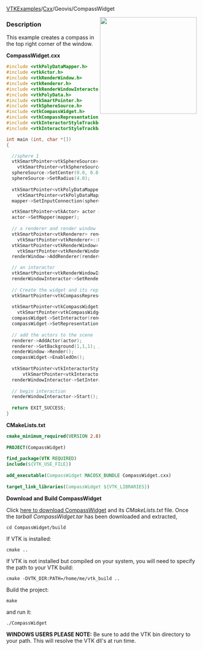 [VTKExamples](/home/)/[Cxx](/Cxx)/Geovis/CompassWidget

<img align="right" src="https://github.com/lorensen/VTKExamples/blob/gh-pages/Testing/Baseline/Geovis/TestCompassWidget.png?raw=true" width="256" />

### Description
This example creates a compass in the top right corner of the window.

**CompassWidget.cxx**
```c++
#include <vtkPolyDataMapper.h>
#include <vtkActor.h>
#include <vtkRenderWindow.h>
#include <vtkRenderer.h>
#include <vtkRenderWindowInteractor.h>
#include <vtkPolyData.h>
#include <vtkSmartPointer.h>
#include <vtkSphereSource.h>
#include <vtkCompassWidget.h>
#include <vtkCompassRepresentation.h>
#include <vtkInteractorStyleTrackballCamera.h>
#include <vtkInteractorStyleTrackball.h>

int main (int, char *[])
{

  //sphere 1
  vtkSmartPointer<vtkSphereSource> sphereSource = 
    vtkSmartPointer<vtkSphereSource>::New();
  sphereSource->SetCenter(0.0, 0.0, 0.0);
  sphereSource->SetRadius(4.0);
    
  vtkSmartPointer<vtkPolyDataMapper> mapper = 
    vtkSmartPointer<vtkPolyDataMapper>::New();
  mapper->SetInputConnection(sphereSource->GetOutputPort());

  vtkSmartPointer<vtkActor> actor = vtkSmartPointer<vtkActor>::New();
  actor->SetMapper(mapper);
  
  // a renderer and render window
  vtkSmartPointer<vtkRenderer> renderer = 
    vtkSmartPointer<vtkRenderer>::New();
  vtkSmartPointer<vtkRenderWindow> renderWindow = 
    vtkSmartPointer<vtkRenderWindow>::New();
  renderWindow->AddRenderer(renderer);

  // an interactor
  vtkSmartPointer<vtkRenderWindowInteractor> renderWindowInteractor = vtkSmartPointer<vtkRenderWindowInteractor>::New();
  renderWindowInteractor->SetRenderWindow(renderWindow);
  
  // Create the widget and its representation
  vtkSmartPointer<vtkCompassRepresentation> compassRepresentation = vtkSmartPointer<vtkCompassRepresentation>::New();
  
  vtkSmartPointer<vtkCompassWidget> compassWidget = 
    vtkSmartPointer<vtkCompassWidget>::New();
  compassWidget->SetInteractor(renderWindowInteractor);
  compassWidget->SetRepresentation(compassRepresentation);
  
  // add the actors to the scene
  renderer->AddActor(actor);
  renderer->SetBackground(1,1,1); // Background color white
  renderWindow->Render();
  compassWidget->EnabledOn();
      
  vtkSmartPointer<vtkInteractorStyleTrackballCamera> style = 
      vtkSmartPointer<vtkInteractorStyleTrackballCamera>::New();   
  renderWindowInteractor->SetInteractorStyle( style );
  
  // begin interaction
  renderWindowInteractor->Start();
  
  return EXIT_SUCCESS;
}
```
**CMakeLists.txt**
```cmake
cmake_minimum_required(VERSION 2.8)
 
PROJECT(CompassWidget)
 
find_package(VTK REQUIRED)
include(${VTK_USE_FILE})
 
add_executable(CompassWidget MACOSX_BUNDLE CompassWidget.cxx)
 
target_link_libraries(CompassWidget ${VTK_LIBRARIES})
```

**Download and Build CompassWidget**

Click [here to download CompassWidget](https://github.com/lorensen/VTKWikiExamplesTarballs/raw/master/CompassWidget.tar) and its *CMakeLists.txt* file.
Once the *tarball CompassWidget.tar* has been downloaded and extracted,
```
cd CompassWidget/build 
```
If VTK is installed:
```
cmake ..
```
If VTK is not installed but compiled on your system, you will need to specify the path to your VTK build:
```
cmake -DVTK_DIR:PATH=/home/me/vtk_build ..
```
Build the project:
```
make
```
and run it:
```
./CompassWidget
```
**WINDOWS USERS PLEASE NOTE:** Be sure to add the VTK bin directory to your path. This will resolve the VTK dll's at run time.

